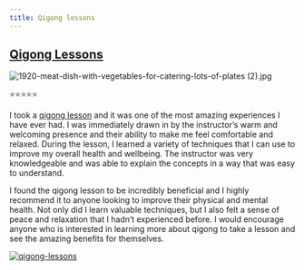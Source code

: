 ```yaml
---
title: Qigong lessons
---
```


## **[Qigong Lessons](https://londonexpertfinder.com/services/qigong-lessons)**

![1920-meat-dish-with-vegetables-for-catering-lots-of-plates (2).jpg](/1920-meat-dish-with-vegetables-for-catering-lots-of-plates_(2).jpg)

⭐⭐⭐⭐⭐ 

I took a [qigong lesson](https://londonexpertfinder.com/services/qigong-lessons) and it was one of the most amazing experiences I have ever had. I was immediately drawn in by the instructor’s warm and welcoming presence and their ability to make me feel comfortable and relaxed. During the lesson, I learned a variety of techniques that I can use to improve my overall health and wellbeing. The instructor was very knowledgeable and was able to explain the concepts in a way that was easy to understand.

I found the qigong lesson to be incredibly beneficial and I highly recommend it to anyone looking to improve their physical and mental health. Not only did I learn valuable techniques, but I also felt a sense of peace and relaxation that I hadn’t experienced before. I would encourage anyone who is interested in learning more about qigong to take a lesson and see the amazing benefits for themselves.

[![qigong-lessons](<https://dabuttonfactory.com/button.png?t=GET+QIGONG+LESSONS&f=Noto+Sans-Bold&ts=26&tc=fff&hp=45&vp=20&c=11&bgt=unicolored&bgc=4bd42f>)](<https://www.bark.com/?a_aid=5d2d0e83cdc3>)